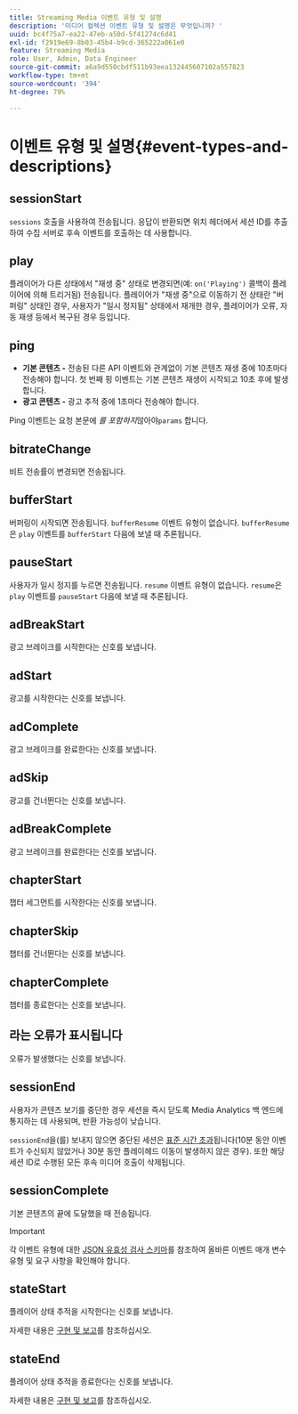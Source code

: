 ```yaml
---
title: Streaming Media 이벤트 유형 및 설명
description: '미디어 컬렉션 이벤트 유형 및 설명은 무엇입니까? '
uuid: bc4f75a7-ea22-47eb-a50d-5f41274c6d41
exl-id: f2919e69-8b03-45b4-b9cd-365222a061e0
feature: Streaming Media
role: User, Admin, Data Engineer
source-git-commit: a6a9d550cbdf511b93eea132445607102a557823
workflow-type: tm+mt
source-wordcount: '394'
ht-degree: 79%

---
```


# 이벤트 유형 및 설명{#event-types-and-descriptions}

## sessionStart

`sessions` 호출을 사용하여 전송됩니다. 응답이 반환되면 위치 헤더에서 세션 ID를 추출하여 수집 서버로 후속 이벤트를 호출하는 데 사용합니다.

## play

플레이어가 다른 상태에서 &quot;재생 중&quot; 상태로 변경되면(예: `on('Playing')` 콜백이 플레이어에 의해 트리거됨) 전송됩니다. 플레이어가 &quot;재생 중&quot;으로 이동하기 전 상태란 &quot;버퍼링&quot; 상태인 경우, 사용자가 &quot;일시 정지됨&quot; 상태에서 재개한 경우, 플레이어가 오류, 자동 재생 등에서 복구된 경우 등입니다.

## ping

* **기본 콘텐츠 -** 전송된 다른 API 이벤트와 관계없이 기본 콘텐츠 재생 중에 10초마다 전송해야 합니다. 첫 번째 핑 이벤트는 기본 콘텐츠 재생이 시작되고 10초 후에 발생합니다.
* **광고 콘텐츠 -** 광고 추적 중에 1초마다 전송해야 합니다.

Ping 이벤트는 요청 본문에 *를 포함하지*&#x200B;않아야`params` 합니다.

## bitrateChange

비트 전송률이 변경되면 전송됩니다.

## bufferStart

버퍼링이 시작되면 전송됩니다. `bufferResume` 이벤트 유형이 없습니다. `bufferResume`은 `play` 이벤트를 `bufferStart` 다음에 보낼 때 추론됩니다.

## pauseStart

사용자가 일시 정지를 누르면 전송됩니다. `resume` 이벤트 유형이 없습니다. `resume`은 `play` 이벤트를 `pauseStart` 다음에 보낼 때 추론됩니다.

## adBreakStart

광고 브레이크를 시작한다는 신호를 보냅니다.

## adStart

광고를 시작한다는 신호를 보냅니다.

## adComplete

광고 브레이크를 완료한다는 신호를 보냅니다.

## adSkip

광고를 건너뛴다는 신호를 보냅니다.

## adBreakComplete

광고 브레이크를 완료한다는 신호를 보냅니다.

## chapterStart

챕터 세그먼트를 시작한다는 신호를 보냅니다.

## chapterSkip

챕터를 건너뛴다는 신호를 보냅니다.

## chapterComplete

챕터를 종료한다는 신호를 보냅니다.

## 라는 오류가 표시됩니다

오류가 발생했다는 신호를 보냅니다.

## sessionEnd

사용자가 콘텐츠 보기를 중단한 경우 세션을 즉시 닫도록 Media Analytics 백 엔드에 통지하는 데 사용되며, 반환 가능성이 낮습니다.

`sessionEnd`을(를) 보내지 않으면 중단된 세션은 [표준 시간 초과](../mc-api-impl/mc-api-timeout.md)됩니다(10분 동안 이벤트가 수신되지 않았거나 30분 동안 플레이헤드 이동이 발생하지 않은 경우). 또한 해당 세션 ID로 수행된 모든 후속 미디어 호출이 삭제됩니다.

## sessionComplete

기본 콘텐츠의 끝에 도달했을 때 전송됩니다.

>[!IMPORTANT]
>
>각 이벤트 유형에 대한 [JSON 유효성 검사 스키마](mc-api-json-validation.md)를 참조하여 올바른 이벤트 매개 변수 유형 및 요구 사항을 확인해야 합니다.

## stateStart

플레이어 상태 추적을 시작한다는 신호를 보냅니다.

자세한 내용은 [구현 및 보고](/help/use-cases/player-state-tracking/implementation-and-reporting.md)를 참조하십시오.

## stateEnd

플레이어 상태 추적을 종료한다는 신호를 보냅니다.

자세한 내용은 [구현 및 보고](/help/use-cases/player-state-tracking/implementation-and-reporting.md)를 참조하십시오.
